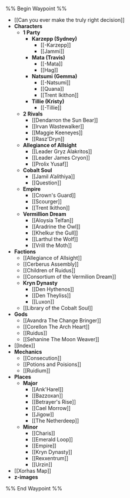 %% Begin Waypoint %%
- [[Can you ever make the truly right decision]]
- **Characters**
	- **1 Party**
		- **Karzepp (Sydney)**
			- [[-Karzepp]]
			- [[Jammi]]
		- **Mata (Travis)**
			- [[-Mata]]
			- [[Hag]]
		- **Natsumi (Gemma)**
			- [[-Natsumi]]
			- [[Quana]]
			- [[Trent Ikithon]]
		- **Tillie (Kristy)**
			- [[-Tillie]]
	- **2 Rivals**
		- [[Dendarron the Sun Bear]]
		- [[Irvan Wastewalker]]
		- [[Maggie Keeneyes]]
		- [[Rasz'Dryn]]
	- **Allegiance of Allsight**
		- [[Leader Gryz Alakritos]]
		- [[Leader James Cryon]]
		- [[Prolix Yusaf]]
	- **Cobalt Soul**
		- [[Jamil A’alithiya]]
		- [[Question]]
	- **Empire**
		- [[Crown's Guard]]
		- [[Scourger]]
		- [[Trent Ikithon]]
	- **Vermillion Dream**
		- [[Aloysia Telfan]]
		- [[Aradrine the Owl]]
		- [[Khelkur the Gull]]
		- [[Larthul the Wolf]]
		- [[Vrill the Moth]]
- **Factions**
	- [[Allegiance of Allsight]]
	- [[Cerberus Assembly]]
	- [[Children of Ruidus]]
	- [[Consortium of the Vermilion Dream]]
	- **Kryn Dynasty**
		- [[Den Hythenos]]
		- [[Den Theyliss]]
		- [[Luxon]]
	- [[Library of the Cobalt Soul]]
- **Gods**
	- [[Avandra The Change Bringer]]
	- [[Corellon The Arch Heart]]
	- [[Ruidus]]
	- [[Sehanine The Moon Weaver]]
- [[Index]]
- **Mechanics**
	- [[Consecution]]
	- [[Potions and Poisions]]
	- [[Ruidium]]
- **Places**
	- **Major**
		- [[Ank'Harel]]
		- [[Bazzoxan]]
		- [[Betrayer's Rise]]
		- [[Cael Morrow]]
		- [[Jigow]]
		- [[The Netherdeep]]
	- **Minor**
		- [[Charis]]
		- [[Emerald Loop]]
		- [[Empire]]
		- [[Kryn Dynasty]]
		- [[Rexxentrum]]
		- [[Urzin]]
- [[Xorhas Map]]
- **z-images**


%% End Waypoint %%
